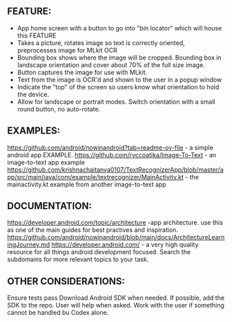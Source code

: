 ## FEATURE:

- App home screen with a button to go into "bin locator" which will house this FEATURE
- Takes a picture, rotates image so text is correctly oriented, preprocesses image for MLkit OCR
- Bounding box shows where the image will be cropped. Bounding box in landscape orientation and cover about 70% of the full size image.
- Button captures the image for use with MLkit.
- Text from the image is OCR'd and shown to the user in a popup window
- Indicate the "top" of the screen so users know what orientation to hold the device.
- Allow for landscape or portrait modes. Switch orientation with a small round button, no auto-rotate.


## EXAMPLES:

https://github.com/android/nowinandroid?tab=readme-ov-file - a simple android app EXAMPLE.
https://github.com/ryccoatika/Image-To-Text - an image-to-text app example
https://github.com/krishnachaitanya0107/TextRecognizerApp/blob/master/app/src/main/java/com/example/textrecognizer/MainActivity.kt - the mainactivity.kt example from another image-to-text app

## DOCUMENTATION:

https://developer.android.com/topic/architecture -app architecture. use this as one of the main guides for best practives and inspiration.
https://github.com/android/nowinandroid/blob/main/docs/ArchitectureLearningJourney.md
https://developer.android.com/ - a very high quality resource for all things android development focused. Search the subdomains for more relevant topics to your task.


## OTHER CONSIDERATIONS:

Ensure tests pass
Download Android SDK when needed. If possible, add the SDK to the repo.
User will help when asked. Work with the user if something cannot be handled bu Codex alone.